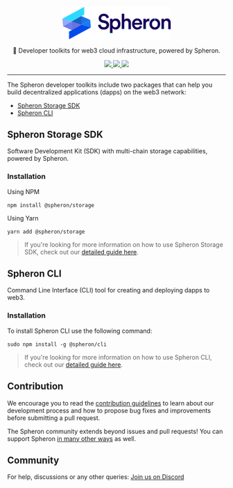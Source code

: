 <p align="center">
  <picture>
    <source media="(prefers-color-scheme: dark)" srcset="https://github.com/spheronFdn/sdk/blob/main/.github/assets/logo-dark.svg">
    <source media="(prefers-color-scheme: light)" srcset="https://github.com/spheronFdn/sdk/blob/main/.github/assets/logo.svg">
    <img alt="Spheron" src="https://github.com/spheronFdn/sdk/blob/main/.github/assets/logo.svg" width="250">
  </picture>
</p>

<p align="center">
  🧰 Developer toolkits for web3 cloud infrastructure, powered by Spheron.
</p>

<p align="center">
  <a href="https://github.com/spheronFdn/sdk/blob/main/LICENSE" target="_blank" rel="noreferrer">
    <img src="https://img.shields.io/static/v1?label=license&message=Apache%202.0&color=red" />
  </a>
  <a href="https://discord.com/invite/ahxuCtm" target="_blank" rel="noreferrer">
    <img src="https://img.shields.io/static/v1?label=community&message=discord&color=blue" />
  </a>
  <a href="https://twitter.com/SpheronFdn" target="_blank" rel="noreferrer">
    <img src="https://img.shields.io/twitter/url/https/twitter.com/cloudposse.svg?style=social&label=Follow%20%40SpheronFdn" />
  </a>
</p>

---

The Spheron developer toolkits include two packages that can help you build decentralized applications (dapps) on the web3 network:
- [Spheron Storage SDK](https://github.com/spheronFdn/sdk/blob/main/packages/storage/README.md)
- [Spheron CLI](https://github.com/spheronFdn/sdk/blob/main/packages/cli/README.md)

## Spheron Storage SDK

Software Development Kit (SDK) with multi-chain storage capabilities, powered by Spheron.

### Installation

Using NPM
```
npm install @spheron/storage
```

Using Yarn
```
yarn add @spheron/storage
```

> If you're looking for more information on how to use Spheron Storage SDK, check out our [detailed guide here](https://github.com/spheronFdn/sdk/blob/main/packages/storage/README.md).

## Spheron CLI 

Command Line Interface (CLI) tool for creating and deploying dapps to web3.

### Installation

To install Spheron CLI use the following command:
<pre><code>sudo npm install -g @spheron/cli</code></pre>

> If you're looking for more information on how to use Spheron CLI, check out our [detailed guide here](https://github.com/spheronFdn/sdk/blob/main/packages/cli/README.md).

## Contribution

We encourage you to read the [contribution guidelines](https://github.com/spheronFdn/sdk/blob/main/.github/contribution-guidelines.md) to learn about our development process and how to propose bug fixes and improvements before submitting a pull request.

The Spheron community extends beyond issues and pull requests! You can support Spheron [in many other ways](https://github.com/spheronFdn/sdk/blob/main/.github/support.md) as well.

## Community

For help, discussions or any other queries: [Join us on Discord](https://discord.com/invite/ahxuCtm)
